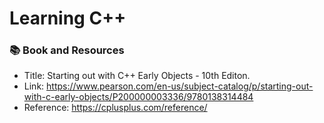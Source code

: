 # Learning C++ 

### 📚 Book and Resources

- Title: Starting out with C++ Early Objects - 10th Editon.
- Link: https://www.pearson.com/en-us/subject-catalog/p/starting-out-with-c-early-objects/P200000003336/9780138314484
- Reference: https://cplusplus.com/reference/
